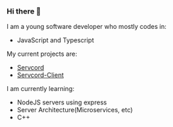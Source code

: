 ### Hi there 👋

<!--
**20PercentRendered/20PercentRendered** is a ✨ _special_ ✨ repository because its `README.md` (this file) appears on your GitHub profile.

Here are some ideas to get you started:

- 🔭 I’m currently working on ...
- 🌱 I’m currently learning ...
- 👯 I’m looking to collaborate on ...
- 🤔 I’m looking for help with ...
- 💬 Ask me about ...
- 📫 How to reach me: ...
- 😄 Pronouns: ...
- ⚡ Fun fact: ...
-->
I am a young software developer who mostly codes in:
- JavaScript and Typescript

My current projects are:
- [Servcord](https://github.com/servcord)
- [Servcord-Client](https://github.com/20PercentRendered/servcord-client)

I am currently learning:
- NodeJS servers using express
- Server Architecture(Microservices, etc)
- C++
